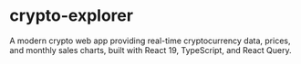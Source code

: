 # crypto-explorer
A modern crypto web app providing real-time cryptocurrency data, prices, and monthly sales charts, built with React 19, TypeScript, and React Query.
